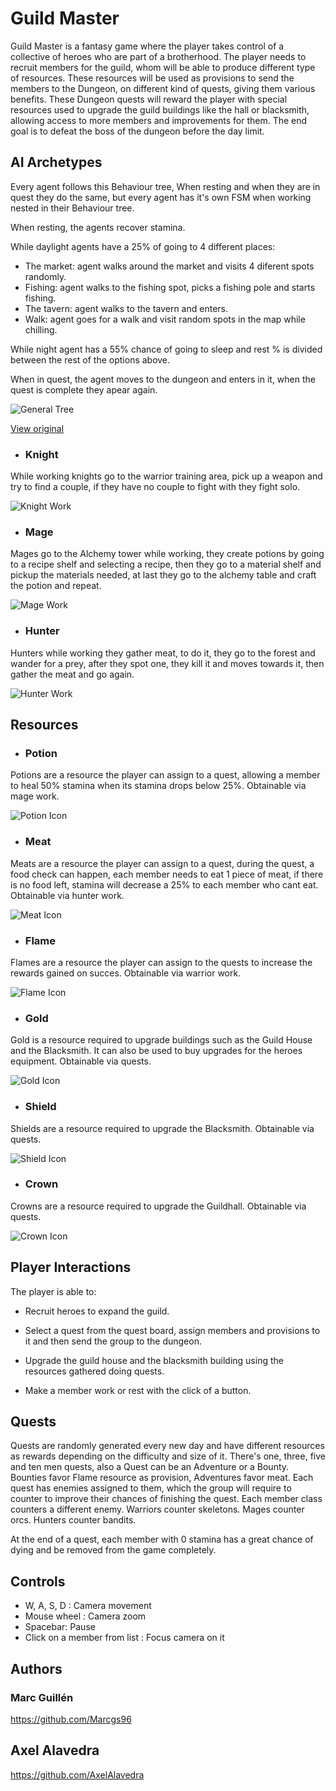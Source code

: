# Guild Master

Guild Master is a fantasy game where the player takes control of a collective of heroes who are part of a brotherhood. The player needs to recruit members for the guild, whom will be able to produce different type of resources. These resources will be used as provisions to send the members to the Dungeon, on different kind of quests, giving them various benefits. These Dungeon quests will reward the player with special resources used to upgrade the guild buildings like the hall or blacksmith, allowing access to more members and improvements for them. 
The end goal is to defeat the boss of the dungeon before the day limit.



## AI Archetypes

Every agent follows this Behaviour tree, When resting and when they are in quest they do the same, but every agent has it's own FSM when working nested in their Behaviour tree.

When resting, the agents recover stamina.

While daylight agents have a 25% of going to 4 different places:

* The market: agent walks around the market and visits 4 diferent spots randomly.
* Fishing: agent walks to the fishing spot, picks a fishing pole and starts fishing.
* The tavern: agent walks to the tavern and enters.
* Walk: agent goes for a walk and visit random spots in the map while chilling.

While night agent has a 55% chance of going to sleep and rest % is divided between the rest of the options above.

When in quest, the agent moves to the dungeon and enters in it, when the quest is complete they apear again.

![General Tree](https://github.com/Marcgs96/AI_Game/blob/master/Wiki/Behaviour/General_behaviour_tree.png)

[View original](https://github.com/Marcgs96/AI_Game/blob/master/Wiki/Behaviour/General_behaviour_tree.png)

* ### Knight

While working knights go to the warrior training area, pick up a weapon and try to find a couple, if they have no couple to fight with they fight solo.

![Knight Work](https://github.com/Marcgs96/AI_Game/blob/master/Wiki/Behaviour/KnightSUBFSM.png)

* ### Mage

Mages go to the Alchemy tower while working, they create potions by going to a recipe shelf and selecting a recipe, then they go to a material shelf and pickup the materials needed, at last they go to the alchemy table and craft the potion and repeat.

![Mage Work](https://github.com/Marcgs96/AI_Game/blob/master/Wiki/Behaviour/MageSUBFSM.png)

* ### Hunter

Hunters while working they gather meat, to do it, they go to the forest and wander for a prey, after they spot one, they kill it and moves towards it, then gather the meat and go again.

![Hunter Work](https://github.com/Marcgs96/AI_Game/blob/master/Wiki/Behaviour/HunterSUBFSM.png)

## Resources

* ### Potion

Potions are a resource the player can assign to a quest, allowing a member to heal 50% stamina when its stamina drops below 25%. Obtainable via mage work.

![Potion Icon](https://github.com/Marcgs96/AI_Game/blob/master/Guild%20Master/Assets/GuildMaster/UI/potion.png)

* ### Meat

Meats are a resource the player can assign to a quest, during the quest, a food check can happen, each member needs to eat 1 piece of meat, if there is no food left, stamina will decrease a 25% to each member who cant eat. Obtainable via hunter work.

![Meat Icon](https://github.com/Marcgs96/AI_Game/blob/master/Guild%20Master/Assets/GuildMaster/UI/meat2.png)

* ### Flame

Flames are a resource the player can assign to the quests to increase the rewards gained on succes. Obtainable via warrior work.

![Flame Icon](https://github.com/Marcgs96/AI_Game/blob/master/Guild%20Master/Assets/GuildMaster/UI/flame.png)

* ### Gold

Gold is a resource required to upgrade buildings such as the Guild House and the Blacksmith. It can also be used to buy upgrades for the heroes equipment. Obtainable via quests.

![Gold Icon](https://github.com/Marcgs96/AI_Game/blob/master/Guild%20Master/Assets/GuildMaster/UI/gold.png)

* ### Shield

Shields are a resource required to upgrade the Blacksmith. Obtainable via quests.

![Shield Icon](https://github.com/Marcgs96/AI_Game/blob/master/Guild%20Master/Assets/GuildMaster/UI/shield.png)

* ### Crown

Crowns are a resource required to upgrade the Guildhall. Obtainable via quests.

![Crown Icon](https://github.com/Marcgs96/AI_Game/blob/master/Guild%20Master/Assets/GuildMaster/UI/crown.png)

 ## Player Interactions
 
The player is able to:

 * Recruit heroes to expand the guild.

 * Select a quest from the quest board, assign members and provisions to it and then send the group to the dungeon.
 
 * Upgrade the guild house and the blacksmith building using the resources gathered doing quests.
 
 * Make a member work or rest with the click of a button.

## Quests
Quests are randomly generated every new day and have different resources as rewards depending on the difficulty and size of it.
There's one, three, five and ten men quests, also a Quest can be an Adventure or a Bounty. Bounties favor Flame resource as provision, Adventures favor meat.
Each quest has enemies assigned to them, which the group will require to counter to improve their chances of finishing the quest. Each member class counters a different enemy.
Warriors counter skeletons.
Mages counter orcs.
Hunters counter bandits.

At the end of a quest, each member with 0 stamina has a great chance of dying and be removed from the game completely.

## Controls
- W, A, S, D : Camera movement
- Mouse wheel : Camera zoom
- Spacebar: Pause
- Click on a member from list : Focus camera on it

## Authors

### Marc Guillén

https://github.com/Marcgs96

## Axel Alavedra

https://github.com/AxelAlavedra
